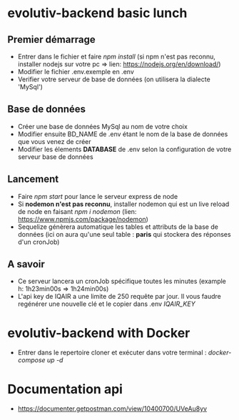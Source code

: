 # evolutiv-backend basic lunch

## Premier démarrage
- Entrer dans le fichier et faire *npm install* (si npm n'est pas reconnu, installer nodejs sur votre pc => lien: https://nodejs.org/en/download/)
- Modifier le fichier .env.exemple en .env
- Verifier votre serveur de base de données (on utilisera la dialecte 'MySql')

## Base de données
- Créer une base de données MySql au nom de votre choix
- Modifier ensuite BD_NAME de .env étant le nom de la base de données que vous venez de créer
- Modifier les élements **DATABASE** de .env selon la configuration de votre serveur base de données

## Lancement
- Faire *npm start* pour lance le serveur express de node
- Si **nodemon n'est pas reconnu**, installer nodemon qui est un live reload de node en faisant *npm i nodemon* (lien: https://www.npmjs.com/package/nodemon)
- Sequelize génèrera automatique les tables et attributs de la base de données (ici on aura qu'une seul table : **paris** qui stockera des réponses d'un cronJob)

## A savoir
- Ce serveur lancera un cronJob spécifique toutes les minutes (example h: 1h23min00s => 1h24min00s)
- L'api key de IQAIR a une limite de 250 requête par jour. Il vous faudre regénérer une nouvelle clé et le copier dans .env *IQAIR_KEY*

# evolutiv-backend with Docker
- Entrer dans le repertoire cloner et exécuter dans votre terminal : *docker-compose up -d*

# Documentation api
- https://documenter.getpostman.com/view/10400700/UVeAu8yv
